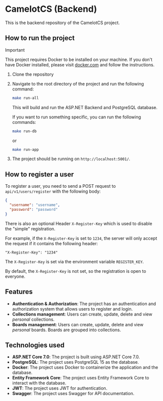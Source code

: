 # CamelotCS (Backend)

This is the backend repository of the CamelotCS project.

## How to run the project

> [!IMPORTANT]
> This project requires Docker to be installed on your machine. If you don't have Docker installed, please visit [docker.com](https://www.docker.com/) and follow the instructions.

1. Clone the repository
2. Navigate to the root directory of the project and run the following command:

   ```bash
   make run-all
   ```

   This will build and run the ASP.NET Backend and PostgreSQL database.

   If you want to run something specific, you can run the following commands:

   ```bash
   make run-db
   ```

   or

   ```bash
   make run-app
   ```

3. The project should be running on `http://localhost:5001/`.

## How to register a user

To register a user, you need to send a POST request to `api/v1/users/register` with the following body:

```json
{
  "username": "username",
  "password": "password"
}
```

There is also an optional Header `X-Register-Key` which is used to disable the "simple" registration.

For example, if the `X-Register-Key` is set to `1234`, the server will only accept the request if it contains the following header:

```
"X-Register-Key": "1234"
```

The `X-Register-Key` is set via the environment variable `REGISTER_KEY`.

By default, the `X-Register-Key` is not set, so the registration is open to everyone.

## Features

- **Authentication & Authorization**: The project has an authentication and authorization system that allows users to register and login.
- **Collections management**: Users can create, update, delete and view _personal_ collections.
- **Boards management**: Users can create, update, delete and view _personal_ boards. Boards are grouped into collections.

## Technologies used

- **ASP.NET Core 7.0**: The project is built using ASP.NET Core 7.0.
- **PostgreSQL**: The project uses PostgreSQL 15 as the database.
- **Docker**: The project uses Docker to containerize the application and the database.
- **Entity Framework Core**: The project uses Entity Framework Core to interact with the database.
- **JWT**: The project uses JWT for authentication.
- **Swagger**: The project uses Swagger for API documentation.
